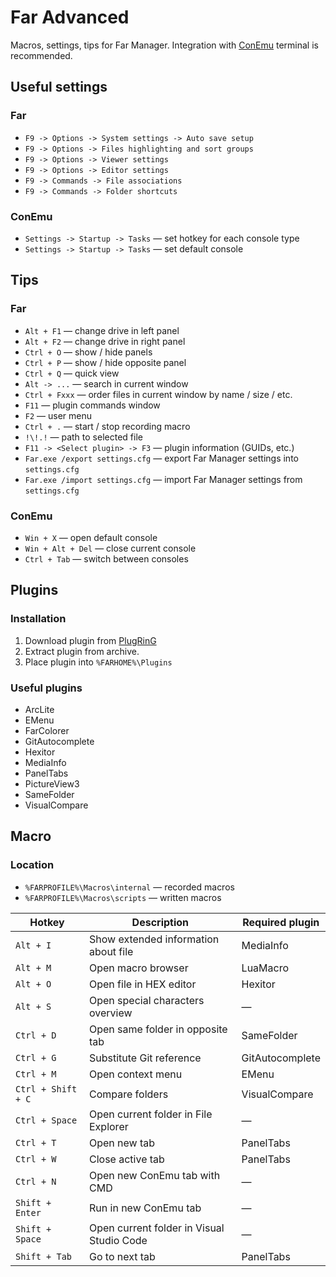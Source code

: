 # Far Advanced

Macros, settings, tips for Far Manager. Integration with [ConEmu](https://conemu.github.io/) terminal is recommended.

## Useful settings

### Far

- `F9 -> Options -> System settings -> Auto save setup`
- `F9 -> Options -> Files highlighting and sort groups`
- `F9 -> Options -> Viewer settings`
- `F9 -> Options -> Editor settings`
- `F9 -> Commands -> File associations`
- `F9 -> Commands -> Folder shortcuts`

### ConEmu

- `Settings -> Startup -> Tasks` — set hotkey for each console type
- `Settings -> Startup -> Tasks` — set default console

## Tips

### Far

- `Alt + F1` — change drive in left panel
- `Alt + F2` — change drive in right panel
- `Ctrl + O` — show / hide panels
- `Ctrl + P` — show / hide opposite panel
- `Ctrl + Q` — quick view
- `Alt -> ...` — search in current window
- `Ctrl + Fxxx` — order files in current window by name / size / etc.
- `F11` — plugin commands window
- `F2` — user menu
- `Ctrl + .` — start / stop recording macro
- `!\!.!` — path to selected file
- `F11 -> <Select plugin> -> F3` — plugin information (GUIDs, etc.)
- `Far.exe /export settings.cfg` — export Far Manager settings into `settings.cfg`
- `Far.exe /import settings.cfg` — import Far Manager settings from `settings.cfg`

### ConEmu

- `Win + X` — open default console
- `Win + Alt + Del` — close current console
- `Ctrl + Tab` — switch between consoles

## Plugins

### Installation

1. Download plugin from [PlugRinG](https://plugring.farmanager.com/)
2. Extract plugin from archive.
3. Place plugin into `%FARHOME%\Plugins`

### Useful plugins

- ArcLite
- EMenu
- FarColorer
- GitAutocomplete
- Hexitor
- MediaInfo
- PanelTabs
- PictureView3
- SameFolder
- VisualCompare

## Macro

### Location

- `%FARPROFILE%\Macros\internal` — recorded macros
- `%FARPROFILE%\Macros\scripts` — written macros

Hotkey | Description | Required plugin
-------|-------------|----------------
`Alt + I` | Show extended information about file | MediaInfo 
`Alt + M` | Open macro browser | LuaMacro
`Alt + O` | Open file in HEX editor | Hexitor
`Alt + S` | Open special characters overview | —
`Ctrl + D` | Open same folder in opposite tab | SameFolder
`Ctrl + G` | Substitute Git reference | GitAutocomplete
`Ctrl + M` | Open context menu | EMenu
`Ctrl + Shift + C` | Compare folders | VisualCompare
`Ctrl + Space` | Open current folder in File Explorer | —
`Ctrl + T` | Open new tab | PanelTabs
`Ctrl + W` | Close active tab | PanelTabs
`Ctrl + N` | Open new ConEmu tab with CMD | —
`Shift + Enter` | Run in new ConEmu tab | —
`Shift + Space` | Open current folder in Visual Studio Code | —
`Shift + Tab` | Go to next tab | PanelTabs

